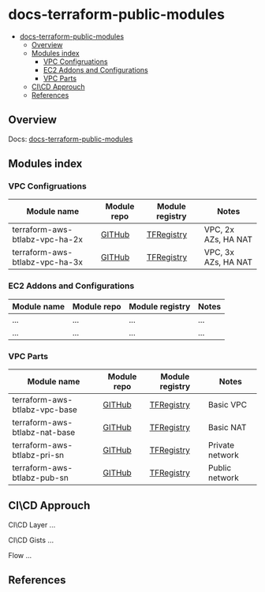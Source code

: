 # docs-terraform-public-modules

- [docs-terraform-public-modules](#docs-terraform-public-modules)
  - [Overview](#overview)
  - [Modules index](#modules-index)
    - [VPC Configruations](#vpc-configruations)
    - [EC2 Addons and Configurations](#ec2-addons-and-configurations)
    - [VPC Parts](#vpc-parts)
  - [CI\CD Approuch](#cicd-approuch)
  - [References](#references)

## Overview

Docs: [docs-terraform-public-modules][docs-home]

## Modules index

### VPC Configruations

| Module name | Module repo | Module registry | Notes |
| --- | --- | --- | --- |
| terraform-aws-btlabz-vpc-ha-2x | [GITHub][gh-vpc-ha-2x] | [TFRegistry][tf-vpc-ha-2x] | VPC, 2x AZs, HA NAT |
| terraform-aws-btlabz-vpc-ha-3x | [GITHub][gh-vpc-ha-3x] | [TFRegistry][tf-vpc-ha-2x] | VPC, 3x AZs, HA NAT |

### EC2 Addons and Configurations

| Module name | Module repo | Module registry | Notes |
| --- | --- | --- | --- |
| ... | ... | ... | ... |
| ... | ... | ... | ... |

### VPC Parts

| Module name | Module repo | Module registry | Notes |
| --- | --- | --- | --- |
| terraform-aws-btlabz-vpc-base | [GITHub][gh-vpc-base] | [TFRegistry][tf-vpc-base] | Basic VPC |
| terraform-aws-btlabz-nat-base | [GITHub][gh-nat-base] | [TFRegistry][tf-nat-base] | Basic NAT |
| terraform-aws-btlabz-pri-sn | [GITHub][gh-pri-sn] | [TFRegistry][tf-pri-sn] | Private network |
| terraform-aws-btlabz-pub-sn | [GITHub][gh-pub-sn] | [TFRegistry][tf-pub-sn] | Public network |

## CI\CD Approuch

CI\CD Layer ...

CI\CD Gists ...

Flow ...

## References

[docs-home]: <https://btower-labz.github.io/docs-terraform-public-modules/> "docs-terraform-public-modules"

[gh-vpc-base]: <https://github.com/btower-labz/terraform-aws-btlabz-vpc-base> "terraform-aws-btlabz-vpc-base"
[gh-nat-base]: <https://github.com/btower-labz/terraform-aws-btlabz-nat-base> "terraform-aws-btlabz-nat-base"
[gh-pri-sn]: <https://github.com/btower-labz/terraform-aws-btlabz-pri-sn> "terraform-aws-btlabz-pri-sn"
[gh-pub-sn]: <https://github.com/btower-labz/terraform-aws-btlabz-pub-sn> "terraform-aws-btlabz-pub-sn"
[gh-vpc-ha-2x]: <https://github.com/btower-labz/terraform-aws-btlabz-vpc-ha-2x> "terraform-aws-btlabz-vpc-ha-2x"
[gh-vpc-ha-3x]: <https://github.com/btower-labz/terraform-aws-btlabz-vpc-ha-3x> "terraform-aws-btlabz-vpc-ha-3x"

[tf-vpc-base]: <https://registry.terraform.io/modules/btower-labz/btlabz-vpc-base> "terraform-aws-btlabz-vpc-base"
[tf-nat-base]: <https://registry.terraform.io/modules/btower-labz/btlabz-nat-base> "terraform-aws-btlabz-nat-base"
[tf-pri-sn]: <https://registry.terraform.io/modules/btower-labz/btlabz-pri-sn> "terraform-aws-btlabz-pri-sn"
[tf-pub-sn]: <https://registry.terraform.io/modules/btower-labz/btlabz-pub-sn> "terraform-aws-btlabz-pub-sn"
[tf-vpc-ha-2x]: <https://registry.terraform.io/modules/btower-labz/btlabz-vpc-ha-2x> "terraform-aws-btlabz-vpc-ha-2x"
[tf-vpc-ha-3x]: <https://registry.terraform.io/modules/btower-labz/btlabz-vpc-ha-3x> "terraform-aws-btlabz-vpc-ha-3x"
